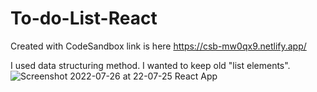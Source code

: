 # To-do-List-React
Created with CodeSandbox
link is here https://csb-mw0qx9.netlify.app/

I used data structuring method. I wanted to keep old "list elements".
![Screenshot 2022-07-26 at 22-07-25 React App](https://user-images.githubusercontent.com/66368354/181112250-ab3d8e25-d602-4060-8d10-7aac67d10331.png)
